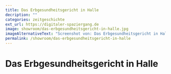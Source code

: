 ```yaml
---
title: Das Erbgesundheitsgericht in Halle
decription: ""
categories: zeitgeschichte
ext_url: https://digitaler-spaziergang.de
image: showroom/das-erbgesundheitsgericht-in-halle.jpg
imageAlternativeText: "Screenshot von: Das Erbgesundheitsgericht in Halle"
permalink: /showroom/das-erbgesundheitsgericht-in-halle
---
```


# Das Erbgesundheitsgericht in Halle
